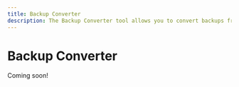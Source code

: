 ```yaml
---
title: Backup Converter
description: The Backup Converter tool allows you to convert backups from other popular comic/manga reader apps into a compatible format for Paperback, and vice versa.
---
```


# Backup Converter

Coming soon!
